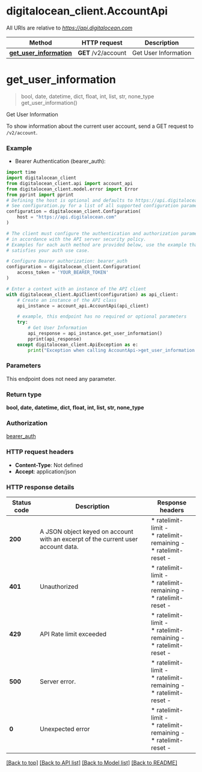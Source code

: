 # digitalocean_client.AccountApi

All URIs are relative to *https://api.digitalocean.com*

Method | HTTP request | Description
------------- | ------------- | -------------
[**get_user_information**](AccountApi.md#get_user_information) | **GET** /v2/account | Get User Information


# **get_user_information**
> bool, date, datetime, dict, float, int, list, str, none_type get_user_information()

Get User Information

To show information about the current user account, send a GET request to `/v2/account`.

### Example

* Bearer Authentication (bearer_auth):

```python
import time
import digitalocean_client
from digitalocean_client.api import account_api
from digitalocean_client.model.error import Error
from pprint import pprint
# Defining the host is optional and defaults to https://api.digitalocean.com
# See configuration.py for a list of all supported configuration parameters.
configuration = digitalocean_client.Configuration(
    host = "https://api.digitalocean.com"
)

# The client must configure the authentication and authorization parameters
# in accordance with the API server security policy.
# Examples for each auth method are provided below, use the example that
# satisfies your auth use case.

# Configure Bearer authorization: bearer_auth
configuration = digitalocean_client.Configuration(
    access_token = 'YOUR_BEARER_TOKEN'
)

# Enter a context with an instance of the API client
with digitalocean_client.ApiClient(configuration) as api_client:
    # Create an instance of the API class
    api_instance = account_api.AccountApi(api_client)

    # example, this endpoint has no required or optional parameters
    try:
        # Get User Information
        api_response = api_instance.get_user_information()
        pprint(api_response)
    except digitalocean_client.ApiException as e:
        print("Exception when calling AccountApi->get_user_information: %s\n" % e)
```


### Parameters
This endpoint does not need any parameter.

### Return type

**bool, date, datetime, dict, float, int, list, str, none_type**

### Authorization

[bearer_auth](../README.md#bearer_auth)

### HTTP request headers

 - **Content-Type**: Not defined
 - **Accept**: application/json


### HTTP response details

| Status code | Description | Response headers |
|-------------|-------------|------------------|
**200** | A JSON object keyed on account with an excerpt of the current user account data. |  * ratelimit-limit -  <br>  * ratelimit-remaining -  <br>  * ratelimit-reset -  <br>  |
**401** | Unauthorized |  * ratelimit-limit -  <br>  * ratelimit-remaining -  <br>  * ratelimit-reset -  <br>  |
**429** | API Rate limit exceeded |  * ratelimit-limit -  <br>  * ratelimit-remaining -  <br>  * ratelimit-reset -  <br>  |
**500** | Server error. |  * ratelimit-limit -  <br>  * ratelimit-remaining -  <br>  * ratelimit-reset -  <br>  |
**0** | Unexpected error |  * ratelimit-limit -  <br>  * ratelimit-remaining -  <br>  * ratelimit-reset -  <br>  |

[[Back to top]](#) [[Back to API list]](../README.md#documentation-for-api-endpoints) [[Back to Model list]](../README.md#documentation-for-models) [[Back to README]](../README.md)

